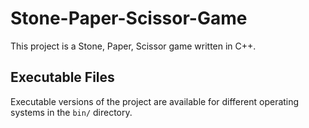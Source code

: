 # Stone-Paper-Scissor-Game

This project is a Stone, Paper, Scissor game written in C++.


## Executable Files

Executable versions of the project are available for different operating systems in the `bin/` directory.


